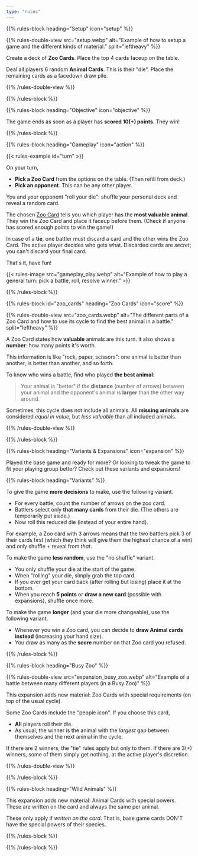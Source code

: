 ```yaml
---
type: "rules"
---
```


{{% rules-block heading="Setup" icon="setup" %}}

{{% rules-double-view src="setup.webp" alt="Example of how to setup a game and the different kinds of material." split="leftheavy" %}}

Create a deck of **Zoo Cards**. Place the top 4 cards faceup on the table.

Deal all players 6 random **Animal Cards**. This is their "die". Place the remaining cards as a facedown draw pile.

{{% /rules-double-view %}}

{{% /rules-block %}}

{{% rules-block heading="Objective" icon="objective" %}}

The game ends as soon as a player has **scored 10(+) points**. They win!

{{% /rules-block %}}

{{% rules-block heading="Gameplay" icon="action" %}}

{{< rules-example id="turn" >}}

On your turn, 

* **Pick a Zoo Card** from the options on the table. (Then refill from deck.)
* **Pick an opponent**. This can be any other player.

You and your opponent "roll your die": shuffle your personal deck and reveal a random card.

The chosen [Zoo Card](#zoo_cards) tells you which player has the **most valuable animal**. They win the Zoo Card and place it faceup before them. (Check if anyone has scored enough points to win the game!)

In case of a **tie**, one battler must discard a card and the other wins the Zoo Card. The active player decides who gets what. Discarded cards are _secret_; you can't discard your final card.

That's it, have fun!

{{< rules-image src="gameplay_play.webp" alt="Example of how to play a general turn: pick a battle, roll, resolve winner." >}}

{{% /rules-block %}}

{{% rules-block id="zoo_cards" heading="Zoo Cards" icon="score" %}}

{{% rules-double-view src="zoo_cards.webp" alt="The different parts of a Zoo Card and how to use its cycle to find the best animal in a battle." split="leftheavy" %}}

A Zoo Card states how **valuable** animals are this turn. It also shows a **number**: how many points it's worth.

This information is like "rock, paper, scissors": one animal is better than another, is better than another, and so forth.

To know who wins a battle, find who played **the best animal**: 

> Your animal is "better" if the **distance** (number of arrows) between your animal and the opponent's animal is **larger** than the other way around.

Sometimes, this cycle does not include all animals. All **missing animals** are considered _equal in value_, but _less valuable_ than all included animals.

{{% /rules-double-view %}}

{{% /rules-block %}}

{{% rules-block heading="Variants & Expansions" icon="expansion" %}}

Played the base game and ready for more? Or looking to tweak the game to fit your playing group better? Check out these variants and expansions!

{{% rules-block heading="Variants" %}}

To give the game **more decisions** to make, use the following variant.

* For every battle, count the number of arrows on the zoo card.
* Battlers select only **that many cards** from their die. (The others are temporarily put aside.)
* Now roll this reduced die (instead of your entire hand).

For example, a Zoo card with 3 arrows means that the two battlers pick 3 of their cards first (which they think will give them the highest chance of a win) and only shuffle + reveal from _that_.

To make the game **less random**, use the "no shuffle" variant.

* You only shuffle your die at the start of the game.
* When "rolling" your die, simply grab the top card.
* If you ever get your card back (after rolling but losing) place it at the bottom.
* When you reach **5 points** or **draw a new card** (possible with expansions), shuffle once more.

To make the game **longer** (and your die more changeable), use the following variant.

* Whenever you win a Zoo card, you can decide to **draw Animal cards instead** (increasing your hand size).
* You draw as many as the **score** number on that Zoo card you refused.

{{% /rules-block %}}

{{% rules-block heading="Busy Zoo" %}}

{{% rules-double-view src="expansion_busy_zoo.webp" alt="Example of a battle between many different players (in a Busy Zoo)" %}}

This expansion adds new material: Zoo Cards with special requirements (on top of the usual cycle).

Some Zoo Cards include the "people icon". If you choose this card,

* **All** players roll their die. 
* As usual, the winner is the animal with the _largest_ gap between themselves and the next animal in the cycle.

If there are 2 winners, the "tie" rules apply but only to them. If there are 3(+) winners, some of them simply get nothing, at the active player's discretion.

{{% /rules-double-view %}}

{{% /rules-block %}}

{{% rules-block heading="Wild Animals" %}}

This expansion adds new material: Animal Cards with special powers. These are written on the card and always the same per animal. 

These only apply if _written on the card_. That is, base game cards DON'T have the special powers of their species.

{{% /rules-block %}}

{{% /rules-block %}}

